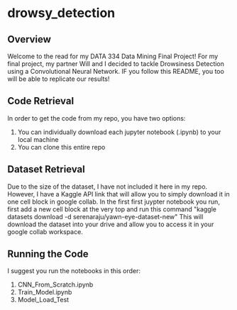# drowsy_detection

## Overview
Welcome to the read for my DATA 334 Data Mining Final Project!
For my final project, my partner Will and I decided to tackle Drowsiness Detection using a Convolutional Neural Network.
IF you follow this README, you too will be able to replicate our results!

## Code Retrieval
In order to get the code from my repo, you have two options:
1) You can individually download each jupyter notebook (.ipynb) to your local machine
2) You can clone this entire repo

## Dataset Retrieval
Due to the size of the dataset, I have not included it here in my repo. However, I have a Kaggle API link that will allow you to simply download it in one cell block in google collab.
In the first first juypter notebook you run, first add a new cell block at the very top and run this command "kaggle datasets download -d serenaraju/yawn-eye-dataset-new"
This will download the dataset into your drive and allow you to access it in your google collab workspace.

## Running the Code
I suggest you run the notebooks in this order:
1) CNN_From_Scratch.ipynb
2) Train_Model.ipynb
3) Model_Load_Test
